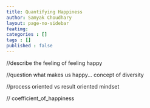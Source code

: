 ```yaml
---
title: Quantifying Happiness
author: Samyak Choudhary
layout: page-no-sidebar
featimg: 
categories : []
tags : []
published : false
---
```


<opening quote> 

//describe the feeling of feeling happy

//question what makes us happy... concept of diversity

//process oriented vs result oriented mindset

// coefficient_of_happiness 
